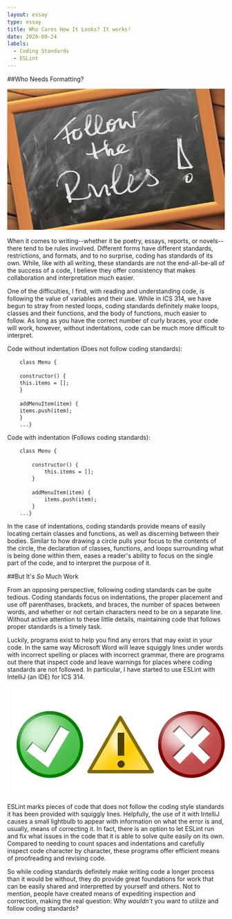 ```yaml
---
layout: essay
type: essay
title: Who Cares How It Looks? It works!
date: 2020-09-24
labels:
  - Coding Standards
  - ESLint
---
```


##Who Needs Formatting?

<img class="ui large right floated rounded image" src="../images/rules.jpg">

When it comes to writing--whether it be poetry, essays, reports, or novels--there tend to be rules involved. Different forms have different standards, restrictions, and formats, and to no surprise, coding has standards of its own. While, like with all writing, these standards are not the end-all-be-all of the success of a code, I believe they offer consistency that makes collaboration and interpretation much easier.

One of the difficulties, I find, with reading and understanding code, is following the value of variables and their use. While in ICS 314, we have begun to stray from nested loops, coding standards definitely make loops, classes and their functions, and the body of functions, much easier to follow. As long as you have the correct number of curly braces, your code will work, however, without indentations, code can be much more difficult to interpret.

Code without indentation (Does not follow coding standards):

```
	class Menu {

	constructor() {
  	this.items = [];
  	}
  
  	addMenuItem(item) {
  	items.push(item);
  	}
	...}
```

Code with indentation (Follows coding standards):

```
	class Menu {

		constructor() {
  			this.items = [];
  		}
  
  		addMenuItem(item) {
  			items.push(item);
  		}
	...}
```

In the case of indentations, coding standards provide means of easily locating certain classes and functions, as well as discerning between their bodies. Similar to how drawing a circle pulls your focus to the contents of the circle, the declaration of classes, functions, and loops surrounding what is being done within them, eases a reader's ability to focus on the single part of the code, and to interpret the purpose of it.

##But It's *So* Much Work

From an opposing perspective, following coding standards can be quite tedious. Coding standards focus on indentations, the proper placement and use off parenthases, brackets, and braces, the number of spaces between words, and whether or not certain characters need to be on a separate line. Without active attention to these little details, maintaining code that follows proper standards is a timely task.

Luckily, programs exist to help you find any errors that may exist in your code. In the same way Microsoft Word will leave squiggly lines under words with incorrect spelling or places with incorrect grammar, there are programs out there that inspect code and leave warnings for places where coding standards are not followed. In particular, I have started to use ESLint with IntelliJ (an IDE) for ICS 314.

<img class="ui large right floated rounded image" src="../images/stages.png">

ESLint marks pieces of code that does not follow the coding style standards it has been provided with squiggly lines. Helpfully, the use of it with IntelliJ causes a small lightbulb to appear with information on what the error is and, usually, means of correcting it. In fact, there is an option to let ESLint run and fix what issues in the code that it is able to solve quite easily on its own. Compared to needing to count spaces and indentations and carefully inspect code character by character, these programs offer efficient means of proofreading and revising code.

So while coding standards definitely make writing code a longer process than it would be without, they do provide great foundations for work that can be easily shared and interpretted by yourself and others. Not to mention, people have created means of expediting inspection and correction, making the real question: Why *wouldn't* you want to utilize and follow coding standards? 
